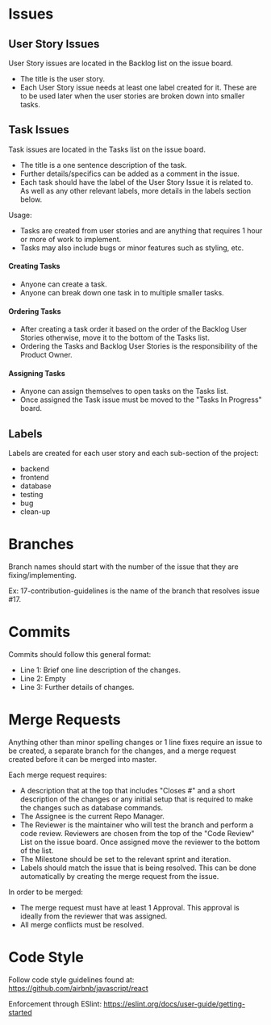 # Issues #
## User Story Issues ##
User Story issues are located in the Backlog list on the issue board.
- The title is the user story.
- Each User Story issue needs at least one label created for it. These are to be used later when the user stories are broken down into smaller tasks.

## Task Issues ##
Task issues are located in the Tasks list on the issue board.
- The title is a one sentence description of the task.
- Further details/specifics can be added as a comment in the issue. 
- Each task should have the label of the User Story Issue it is related to. As well as any other relevant labels, more details in the labels section below.

Usage: 
- Tasks are created from user stories and are anything that requires 1 hour or more of work to implement.
- Tasks may also include bugs or minor features such as styling, etc.

#### Creating Tasks ####
- Anyone can create a task.
- Anyone can break down one task in to multiple smaller tasks.

#### Ordering Tasks ####
- After creating a task order it based on the order of the Backlog User Stories otherwise, move it to the bottom of the Tasks list.
- Ordering the Tasks and Backlog User Stories is the responsibility of the Product Owner.

#### Assigning Tasks ####
- Anyone can assign themselves to open tasks on the Tasks list.
- Once assigned the Task issue must be moved to the "Tasks In Progress" board.

## Labels ##
Labels are created for each user story and each sub-section of the project: 
- backend
- frontend
- database
- testing
- bug
- clean-up

# Branches #
Branch names should start with the number of the issue that they are fixing/implementing.

Ex: 17-contribution-guidelines is the name of the branch that resolves issue #17.

# Commits # 
Commits should follow this general format:
- Line 1: Brief one line description of the changes.
- Line 2: Empty
- Line 3: Further details of changes.

# Merge Requests #
Anything other than minor spelling changes or 1 line fixes require an issue to be created, a separate branch for the changes, and a merge request created before it can be merged into master.

Each merge request requires:
- A description that at the top that includes "Closes #<number of issue>" and a short description of the changes or any initial setup that is required to make the changes such as database commands.
- The Assignee is the current Repo Manager.
- The Reviewer is the maintainer who will test the branch and perform a code review. Reviewers are chosen from the top of the "Code Review" List on the issue board. Once assigned move the reviewer to the bottom of the list.
- The Milestone should be set to the relevant sprint and iteration.
- Labels should match the issue that is being resolved. This can be done automatically by creating the merge request from the issue.

In order to be merged:
- The merge request must have at least 1 Approval. This approval is ideally from the reviewer that was assigned.
- All merge conflicts must be resolved.

# Code Style #
Follow code style guidelines found at: https://github.com/airbnb/javascript/react

Enforcement through ESlint: https://eslint.org/docs/user-guide/getting-started
